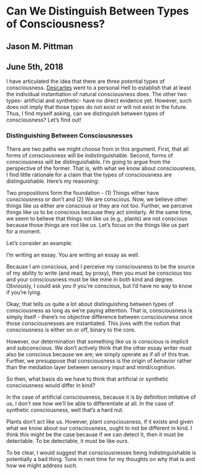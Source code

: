 # Can We Distinguish Between Types of Consciousness?
## Jason M. Pittman
## June 5th, 2018
 
I have articulated the idea that there are three potential types of consciousness. [Descartes](http://www.ilosofy.com/articles/2017/9/21/i-think-therefore-i-am-rene-descartes-cogito-argument-explained) went to a personal Hell to establish that at least the individual instantiation of natural consciousness does. The other two types- artificial and synthetic- have no direct evidence yet. However, such does not imply that those types do not exist or will not exist in the future. Thus, I find myself asking, can we distinguish between types of consciousness? Let’s find out!

### Distinguishing Between Consciousnesses 

There are two paths we might choose from in this argument. First, that all forms of consciousness will be indistinguishable. Second, forms of consciousness will be distinguishable. I’m going to argue from the perspective of the former. That is, with what we know about consciousness, I find little rationale for a claim that the types of consciousness are distinguishable. Here’s my reasoning:

Two propositions form the foundation - (1) Things either have consciousness or don’t and (2) We are conscious.
Now, we believe other things like us either are conscious or they are not too. Further, we perceive things like us to be conscious because they act similarly. At the same time, we seem to believe that things not like us (e.g., plants) are not conscious because those things are not like us. Let’s focus on the things like us part for a moment.

Let’s consider an example.

I’m writing an essay. You are writing an essay as well. 

Because I am conscious, and I perceive my consciousness to be the source of my ability to write (and read, by proxy), then you must be conscious too and your consciousness must be like mine in both kind and degree. Obviously, I could ask you if you’re conscious, but I’d have no way to know if you’re lying.

Okay; that tells us quite a lot about distinguishing between types of consciousness as long as we’re paying attention. That is, consciousness is simply itself - there’s no objective difference between consciousness once those consciousnesses are instantiated. This jives with the notion that consciousness is either on or off, binary to the core. 

However, our determination that something like us is conscious is implicit and subconscious. We don’t actively think that the other essay writer must also be conscious because we are; we simply operate as if all of this true. Further, we presuppose that consciousness is the origin of behavior rather than the mediation layer between sensory input and mind/cognition. 

So then, what basis do we have to think that artificial or synthetic consciousness would differ in kind?

In the case of artificial consciousness, because it is by definition imitative of us, I don’t see how we’ll be able to differentiate at all. In the case of synthetic consciousness, well that’s a hard nut. 

Plants don’t act like us. However, plant consciousness, if it exists and given what we know about our consciousness, ought to not be different in kind. I think this might be the case because if we can detect it, then it must be detectable. To be detectable, it must be like ours.

To be clear, I would suggest that consciousnesses being indistinguishable is potentially a bad thing. Tune in next time for my thoughts on why that is and how we might address such.
